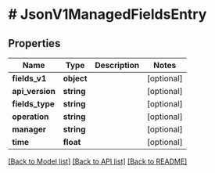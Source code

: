 # # JsonV1ManagedFieldsEntry

## Properties

Name | Type | Description | Notes
------------ | ------------- | ------------- | -------------
**fields_v1** | **object** |  | [optional]
**api_version** | **string** |  | [optional]
**fields_type** | **string** |  | [optional]
**operation** | **string** |  | [optional]
**manager** | **string** |  | [optional]
**time** | **float** |  | [optional]

[[Back to Model list]](../../README.md#models) [[Back to API list]](../../README.md#endpoints) [[Back to README]](../../README.md)
